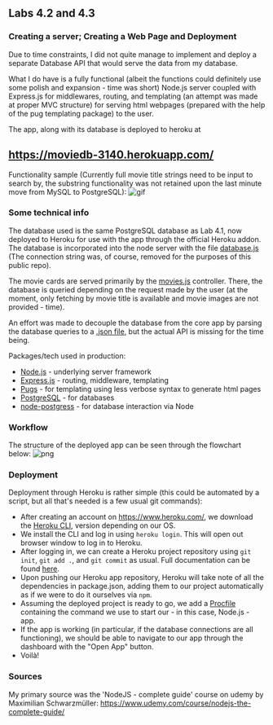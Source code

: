 ## Labs 4.2 and 4.3

### Creating a server; Creating a Web Page and Deployment


Due to time constraints, I did not quite manage to implement and deploy a separate Database API that would serve the data from my database.

What I do have is a fully functional (albeit the functions could definitely use some polish and expansion - time was short) Node.js server coupled with Express.js for middlewares, routing, and templating (an attempt was made at proper MVC structure) for serving html webpages (prepared with the help of the pug templating package) to the user.

The app, along with its database is deployed to heroku at 
## https://moviedb-3140.herokuapp.com/

Functionality sample (Currently full movie title strings need to be input to search by, the substring functionality was not retained upon the last minute move from MySQL to PostgreSQL): 
![gif](https://github.com/Mordyfier/CISC3140/blob/master/Lab%204.2%20and%204.3/assets/test.gif)

### Some technical info

The database used is the same PostgreSQL database as Lab 4.1, now deployed to Heroku for use with the app through the official Heroku addon. The database is incorporated into the node server with the file [database.js](https://github.com/Mordyfier/CISC3140/blob/master/Lab%204.2%20and%204.3/Node/util/database.js) (The connection string was, of course, removed for the purposes of this public repo).

The movie cards are served primarily by the [movies.js](https://github.com/Mordyfier/CISC3140/blob/master/Lab%204.2%20and%204.3/Node/controllers/movies.js) controller. There, the database is queried depending on the request made by the user (at the moment, only fetching by movie title is available and movie images are not provided - time).

An effort was made to decouple the database from the core app by parsing the database queries to a [.json file](https://github.com/Mordyfier/CISC3140/blob/master/Lab%204.2%20and%204.3/Node/movies.json), but the actual API is missing for the time being.

Packages/tech used in production:
- [Node.js](https://nodejs.org/) - underlying server framework
- [Express.js](https://expressjs.com/) - routing, middleware, templating
- [Pugs](https://pugjs.org/) - for templating using less verbose syntax to generate html pages
- [PostgreSQL](https://www.postgresql.org/) - for databases
- [node-postgress](https://node-postgres.com/) - for database interaction via Node

### Workflow

The structure of the deployed app can be seen through the flowchart below:
![png](https://github.com/Mordyfier/CISC3140/blob/master/Lab%204.2%20and%204.3/assets/flowchart.png)

### Deployment

Deployment through Heroku is rather simple (this could be automated by a script, but all that's needed is a few usual git commands):
* After creating an account on https://www.heroku.com/, we download the [Heroku CLI](https://devcenter.heroku.com/articles/heroku-cli), version depending on our OS.
* We install the CLI and log in using `heroku login`. This will open out browser window to log in to Heroku.
* After logging in, we can create a Heroku project repository using `git init`, `git add .`, and `git commit` as usual. Full documentation can be found [here](https://devcenter.heroku.com/articles/git).
* Upon pushing our Heroku app repository, Heroku will take note of all the dependencies in package.json, adding them to our project automatically as if we were to do it ourselves via `npm`.
* Assuming the deployed project is ready to go, we add a [Procfile](https://github.com/Mordyfier/CISC3140/blob/master/Lab%204.2%20and%204.3/Node/Procfile) containing the command we use to start our - in this case, Node.js - app.
* If the app is working (in particular, if the database connections are all functioning), we should be able to navigate to our app through the dashboard with the "Open App" button.
* Voilà!

### Sources

My primary source was the 'NodeJS - complete guide' course on udemy by Maximilian Schwarzmüller:
https://www.udemy.com/course/nodejs-the-complete-guide/
